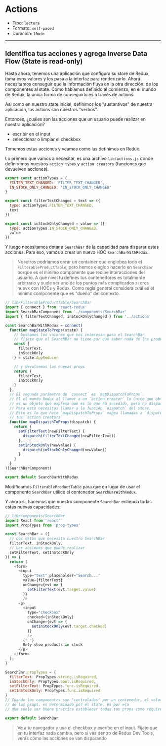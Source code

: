 # Actions

* Tipo: `lectura`
* Formato: `self-paced`
* Duración: `10min`

***

## Identifica tus acciones y agrega Inverse Data Flow (**State is read-only**)

Hasta ahora, tenemos una aplicación que configura su store de Redux, toma esos
valores y los pasa a la interfaz para renderizarlo. Ahora necesitamos conseguir
que la información fluya en la otra dirección: de los componentes al state. Como
habíamos definido al comienzo, en el mundo de Redux, la única forma de
conseguirlo es a través de actions.

Asi como en nuestro state inicial, definimos los "sustantivos" de nuestra
aplicación, las actions son nuestros "verbos".

Entonces, ¿cuáles son las acciones que un usuario puede realizar en nuestra
aplicación?

* escribir en el input
* seleccionar o limpiar el checkbox

Tomemos estas acciones y veamos como las definimos en Redux.

Lo primero que vamos a necesitar, es una archivo `lib/actions.js` donde
definiremos nuestros `action types` y `action creators` (funciones que devuelven
acciones).

```js
export const actionTypes = {
  FILTER_TEXT_CHANGED: 'FILTER_TEXT_CHANGED',
  IN_STOCK_ONLY_CHANGED: 'IN_STOCK_ONLY_CHANGED'
}

export const filterTextChanged = text => ({
  type: actionTypes.FILTER_TEXT_CHANGED,
  text
})

export const inStockOnlyChanged = value => ({
  type: actionTypes.IN_STOCK_ONLY_CHANGED,
  value
})
```

Y luego necesitamos dotar a `SearchBar` de la capacidad para disparar estas
acciones. Para eso, vamos a crear un nuevo HOC `SearchBarWithRedux`.

> Nosotros podríamos crear un container que englobea todo el
> `FilterableProductTable`, pero hemos elegido hacerlo en `SearchBar` porque es
> el mínimo componente que recibe interacciones del usuario. A qué nivel tu
> defines tus contenedores es totalmente arbitrario y suele ser uno de los
> puntos más complicados si eres nuevx con HOCs y Redux. Como regla general
> considera cuál es el mínimo componente que es "dueño" del contexto.

```js
// lib/FilterableProductTable/SearchBar
import { connect } from 'react-redux'
import SearchBarComponent from './components/SearchBar'
import { filterTextChanged, inStockOnlyChanged } from '../actions'

const SearchBarWithRedux = connect(
  function mapStateToProps(state) {
    // buscamos los valores que nos interesan para el SearchBar
    // fíjate que el SearchBar no tiene por qué saber nada de los productos
    const {
      filterText,
      inStockOnly
    } = state.AppReducer

    // y devolvemos las nuevas props
    return {
      filterText,
      inStockOnly
    }
  },
  // El segundo parámetro de `connect` es `mapDispatchToProps`.
  // El el mundo Redux al llamar a un `action creator` lo único que obtenemos
  // es un objeto que expresa que es lo que ha sucedido, pero no dispara la acción.
  // Para esto necesitas llamar a la función `dispatch` del store.
  // Esto es lo que hace `mapDispatchToProps` mapea llamadas a `dispatch` para
  // tus `action creators`
  function mapDispatchToProps(dispatch) {
    return {
      setFilterText(newFilterText) {
        dispatch(filterTextChanged(newFilterText))
      },
      setInStockOnly(newValue) {
        dispatch(inStockOnlyChanged(newValue))
      }
    }
  }
)(SearchBarComponent)

export default SearchBarWithRedux
```

Modificamos `FilterableProductTable` para que en lugar de usar el componente
`SearchBar` utilice el contenedor `SearchBarWithRedux`.

Y ahora si, hacemos que nuestro componente `SearchBar` entienda todas estas
nuevas capacidades:

```js
// lib/components/SearchBar
import React from 'react'
import PropTypes from 'prop-types'

const SearchBar = ({
  // Los datos que necesita nuestro SearchBar
  filterText, inStockOnly,
  // Las acciones que puede realizar
  setFilterText, setInStockOnly
}) => {
  return (
    <form>
      <input
        type="text" placeholder="Search..."
        value={filterText}
        onChange={evt => {
          setFilterText(evt.target.value)
        }}
        />
      <p>
        <input
          type="checkbox"
          checked={inStockOnly}
          onChange={evt => {
            setInStockOnly(evt.target.checked)
          }}
          />
        {' '}
        Only show products in stock
      </p>
    </form>
  );
}

SearchBar.propTypes = {
  filterText: PropTypes.string.isRequired,
  inStockOnly: PropTypes.bool.isRequired,
  setFilterText: PropTypes.func.isRequired,
  setInStockOnly: PropTypes.func.isRequired
}
// Cuando los componentes son "controlados" por un contenedor, el valor por defecto
// de las props, es determinado por el state, es por eso
// que suele ser buena práctica establecer todas tus props como required

export default SearchBar
```

> Ve a tu navegador y usa el checkbox y escribe en el input. Fijate que en tu
> interfaz nada cambia, pero si ves dentro de Redux Dev Tools, verás cómo las
> acciones se van disparando

